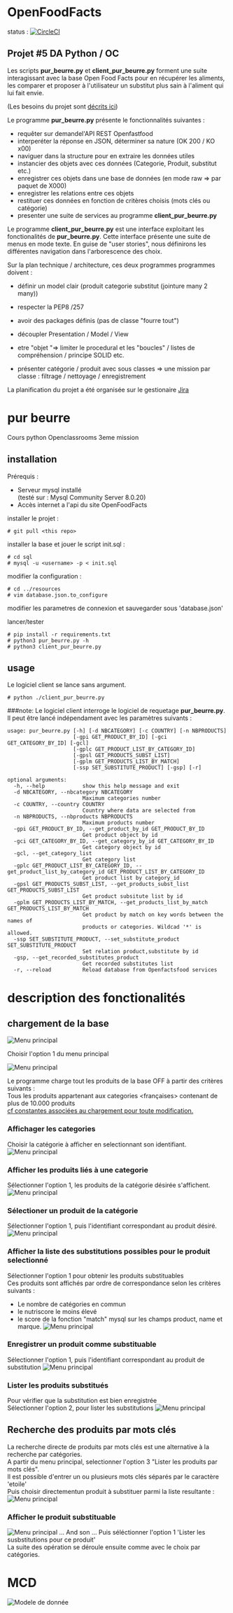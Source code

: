 # OpenFoodFacts

status : [![CircleCI](https://circleci.com/gh/jean-charles-gibier/OpenFoodFacts.svg?style=shield)](https://app.circleci.com/pipelines/github/jean-charles-gibier/OpenFoodFacts)

## Projet #5 DA Python / OC

Les scripts **pur_beurre.py** et **client_pur_beurre.py** forment une suite interagissant avec la base Open Food Facts pour en récupérer les aliments, les comparer et proposer à l'utilisateur un substitut plus sain à l'aliment qui lui fait envie.

(Les besoins du projet sont [décrits ici](https://openclassrooms.com/fr/projects/157/assignment))

Le programme **pur_beurre.py** présente le fonctionnalités suivantes  :

- requêter sur demandel'API REST Openfastfood
- interperéter la réponse en JSON, déterminer sa nature (OK 200 / KO x00)
- naviguer dans la structure pour en extraire les données utiles
- instancier des objets avec ces données (Categorie, Produit, substitut etc.)
- enregistrer ces objets dans une base de données (en mode raw => par paquet de X000)
- enregistrer les relations entre ces objets
- restituer ces données en fonction de critères choisis (mots clés ou catégorie)
- presenter une suite de services au programme **client_pur_beurre.py** 

Le programme **client_pur_beurre.py**  est une interface exploitant les fonctionalités de **pur_beurre.py**.
Cette interface présente une suite de menus en mode texte. En guise de "user stories", nous définirons les différentes navigation dans l'arborescence des choix.

Sur la plan technique / architecture, ces deux programmes programmes doivent :
- définir un model clair (produit categorie substitut (jointure many 2 many)) 

- respecter la PEP8 /257
- avoir des packages définis (pas de classe "fourre tout")
- découpler Presentation  / Model / View 
- etre "objet "=> limiter le procedural et les "boucles" / listes de compréhension / principe SOLID etc.
- présenter catégorie / produit avec sous classes => une mission par classe : filtrage / nettoyage / enregistrement 

La planification du projet a été organisée sur  le gestionaire [ Jira ](https://jcgibierscompany.atlassian.net/jira/software/projects/CO/boards/2)


# pur beurre
Cours python Openclassrooms 3eme mission

## installation

Prérequis : 
- Serveur mysql installé<br>
(testé sur : Mysql Community Server 8.0.20)
- Accès internet a l'api du site OpenFoodFacts

installer le projet :
````
# git pull <this repo>
````
installer la base et jouer le script init.sql :
````
# cd sql
# mysql -u <username> -p < init.sql
````
modifier la configuration :
````
# cd ../resources
# vim database.json.to_configure
````
modifier les parametres de connexion et sauvegarder sous 'database.json'

lancer/tester
````
# pip install -r requirements.txt
# python3 pur_beurre.py -h
# python3 client_pur_beurre.py 
````



## usage

Le logiciel client se lance sans argument.
````
# python ./client_pur_beurre.py
````

###note:
Le logiciel client interroge le logiciel de requetage **pur_beurre.py**.
Il peut être lancé indépendament avec les paramètres suivants :
````
usage: pur_beurre.py [-h] [-d NBCATEGORY] [-c COUNTRY] [-n NBPRODUCTS]
                     [-gpi GET_PRODUCT_BY_ID] [-gci GET_CATEGORY_BY_ID] [-gcl]
                     [-gplc GET_PRODUCT_LIST_BY_CATEGORY_ID]
                     [-gpsl GET_PRODUCTS_SUBST_LIST]
                     [-gplm GET_PRODUCTS_LIST_BY_MATCH]
                     [-ssp SET_SUBSTITUTE_PRODUCT] [-gsp] [-r]

optional arguments:
  -h, --help            show this help message and exit
  -d NBCATEGORY, --nbcategory NBCATEGORY
                        Maximum categories number
  -c COUNTRY, --country COUNTRY
                        Country where data are selected from
  -n NBPRODUCTS, --nbproducts NBPRODUCTS
                        Maximum products number
  -gpi GET_PRODUCT_BY_ID, --get_product_by_id GET_PRODUCT_BY_ID
                        Get product object by id
  -gci GET_CATEGORY_BY_ID, --get_category_by_id GET_CATEGORY_BY_ID
                        Get category object by id
  -gcl, --get_category_list
                        Get category list
  -gplc GET_PRODUCT_LIST_BY_CATEGORY_ID, --get_product_list_by_category_id GET_PRODUCT_LIST_BY_CATEGORY_ID
                        Get product list by category_id
  -gpsl GET_PRODUCTS_SUBST_LIST, --get_products_subst_list GET_PRODUCTS_SUBST_LIST
                        Get product subsitute list by id
  -gplm GET_PRODUCTS_LIST_BY_MATCH, --get_products_list_by_match GET_PRODUCTS_LIST_BY_MATCH
                        Get product by match on key words between the names of
                        products or categories. Wildcad '*' is allowed.
  -ssp SET_SUBSTITUTE_PRODUCT, --set_substitute_product SET_SUBSTITUTE_PRODUCT
                        Set relation product,substitute by id
  -gsp, --get_recorded_substitutes_product
                        Get recorded substitutes list
  -r, --reload          Reload database from Openfactsfood services
````


# description des fonctionalités

## chargement de la base 
![Menu principal](doc/US1.png)

Choisir l'option 1 du menu principal

![Menu principal](doc/US2.png)

Le programme charge tout les produits de la base OFF à partir des critères suivants :<br>
Tous les produits appartenant aux categories <françaises> contenant de plus de 10.000 produits <br>
[cf constantes associées au chargement pour toute modification.](https://github.com/jean-charles-gibier/OpenFoodFacts/blob/develop/core/constant.py)

### Affichager les categories
Choisir la catégorie à afficher en selectionnant son identifiant. 
![Menu principal](doc/US3.png)

### Afficher les produits liés à une categorie
Sélectionner l'option 1, les produits de la catégorie désirée s'affichent.
![Menu principal](doc/US4.png)

### Sélectioner un produit de la catégorie
Sélectionner l'option 1, puis l'identifiant correspondant au produit désiré.
![Menu principal](doc/US5.png)

### Afficher la liste des substitutions possibles pour le produit selectionné
Sélectionner l'option 1 pour obtenir les produits substituables<br>
Ces produits sont affichés par ordre de correspondance selon les critères suivants :<br>
- Le nombre de catégories en commun
- le nutriscore le moins élevé
- le score de la fonction "match" mysql sur les champs product, name et marque.
![Menu principal](doc/US6.png)

### Enregistrer un produit comme substituable
Sélectionner l'option 1, puis l'identifiant correspondant au produit de substitution
![Menu principal](doc/US7.png)

### Lister les produits substitués
Pour vérifier que la substitution est bien enregistrée<br>
Sélectionner l'option 2, pour lister les substitutions
![Menu principal](doc/US8.png)

## Recherche des produits par mots clés
La recherche directe de produits par mots clés est une alternative à la recherche par catégories.<br>
A partir du menu principal, selectionner l'option 3 "Lister les produits par mots clés".<br>
Il est possible d'entrer un ou plusieurs mots clés séparés par le caractère 'etoile' <br>
Puis choisir directementun produit à substituer parmi la liste resultante : 
![Menu principal](doc/US9.png)

### Afficher le produit substituable
![Menu principal](doc/US10.png)
... And son ...
Puis séléctionner l'option 1 'Lister les susbstitutions pour ce produit'<br>
La suite des opération se déroule ensuite comme avec le choix par catégories. 


# MCD
![Modele de donnée](doc/model_opendoodfacts_1.svg)

